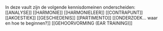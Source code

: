 In deze vault zijn de volgende kennisdomeinen onderscheiden:
[[ANALYSE]]
[[HARMONIE]]
[[HARMONIELEER]]
[[CONTRAPUNT]]
[[AKOESTIEK]]
[[GESCHIEDENIS]]
[[PARTIMENTO]]
[[ONDERZOEK... waar en hoe te beginnen?]]
[[GEHOORVORMING (EAR TRAINING)]]